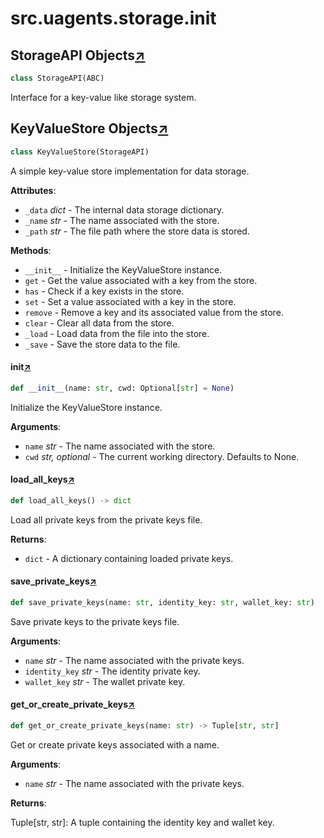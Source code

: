 

# src.uagents.storage.__init__



## StorageAPI Objects[↗](https://github.com/fetchai/uAgents/blob/main/python/src/uagents/storage/__init__.py#L11)

```python
class StorageAPI(ABC)
```

Interface for a key-value like storage system.



## KeyValueStore Objects[↗](https://github.com/fetchai/uAgents/blob/main/python/src/uagents/storage/__init__.py#L35)

```python
class KeyValueStore(StorageAPI)
```

A simple key-value store implementation for data storage.

**Attributes**:

- `_data` _dict_ - The internal data storage dictionary.
- `_name` _str_ - The name associated with the store.
- `_path` _str_ - The file path where the store data is stored.
  

**Methods**:

- `__init__` - Initialize the KeyValueStore instance.
- `get` - Get the value associated with a key from the store.
- `has` - Check if a key exists in the store.
- `set` - Set a value associated with a key in the store.
- `remove` - Remove a key and its associated value from the store.
- `clear` - Clear all data from the store.
- `_load` - Load data from the file into the store.
- `_save` - Save the store data to the file.



#### __init__[↗](https://github.com/fetchai/uAgents/blob/main/python/src/uagents/storage/__init__.py#L56)
```python
def __init__(name: str, cwd: Optional[str] = None)
```

Initialize the KeyValueStore instance.

**Arguments**:

- `name` _str_ - The name associated with the store.
- `cwd` _str, optional_ - The current working directory. Defaults to None.



#### load_all_keys[↗](https://github.com/fetchai/uAgents/blob/main/python/src/uagents/storage/__init__.py#L102)
```python
def load_all_keys() -> dict
```

Load all private keys from the private keys file.

**Returns**:

- `dict` - A dictionary containing loaded private keys.



#### save_private_keys[↗](https://github.com/fetchai/uAgents/blob/main/python/src/uagents/storage/__init__.py#L117)
```python
def save_private_keys(name: str, identity_key: str, wallet_key: str)
```

Save private keys to the private keys file.

**Arguments**:

- `name` _str_ - The name associated with the private keys.
- `identity_key` _str_ - The identity private key.
- `wallet_key` _str_ - The wallet private key.



#### get_or_create_private_keys[↗](https://github.com/fetchai/uAgents/blob/main/python/src/uagents/storage/__init__.py#L135)
```python
def get_or_create_private_keys(name: str) -> Tuple[str, str]
```

Get or create private keys associated with a name.

**Arguments**:

- `name` _str_ - The name associated with the private keys.
  

**Returns**:

  Tuple[str, str]: A tuple containing the identity key and wallet key.

